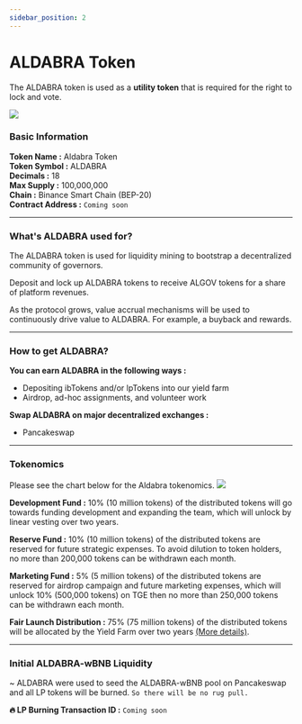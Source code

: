 ```yaml
---
sidebar_position: 2
---
```


# ALDABRA Token

The ALDABRA token is used as a **utility token** that is required for the right to lock and vote.

![](/img/aldabra_info.webp)

### Basic Information

**Token Name :** Aldabra Token  
**Token Symbol :** ALDABRA  
**Decimals :** 18  
**Max Supply :** 100,000,000  
**Chain :** Binance Smart Chain (BEP-20)  
**Contract Address :** `Coming soon`  
***

### What's ALDABRA used for?

The ALDABRA token is used for liquidity mining to bootstrap a decentralized community of governors.

Deposit and lock up ALDABRA tokens to receive ALGOV tokens for a share of platform revenues.

As the protocol grows, value accrual mechanisms will be used to continuously drive value to ALDABRA. For example, a buyback and rewards.
***

### How to get ALDABRA?

**You can earn ALDABRA in the following ways :**  
- Depositing ibTokens and/or lpTokens into our yield farm
- Airdrop, ad-hoc assignments, and volunteer work

**Swap ALDABRA on major decentralized exchanges :**
- Pancakeswap 
***

### Tokenomics

Please see the chart below for the Aldabra tokenomics.
![](/img/aldabra_tokenomics.webp)

**Development Fund :** 10% (10 million tokens) of the distributed tokens will go towards funding development and expanding the team, which will unlock by linear vesting over two years.

**Reserve Fund :** 10% (10 million tokens) of the distributed tokens are reserved for future strategic expenses. To avoid dilution to token holders, no more than 200,000 tokens can be withdrawn each month.

**Marketing Fund :** 5% (5 million tokens) of the distributed tokens are reserved for airdrop campaign and future marketing expenses, which will unlock 10% (500,000 tokens) on TGE then no more than 250,000 tokens can be withdrawn each month.

**Fair Launch Distribution :** 75% (75 million tokens) of the distributed tokens will be allocated by the Yield Farm over two years [(More details)](our-protocols/earn.md/#yield-farm).
***

### Initial ALDABRA-wBNB Liquidity

~ ALDABRA were used to seed the ALDABRA-wBNB pool on Pancakeswap and all LP tokens will be burned. `So there will be no rug pull.`

**:fire: LP Burning Transaction ID :** `Coming soon`  